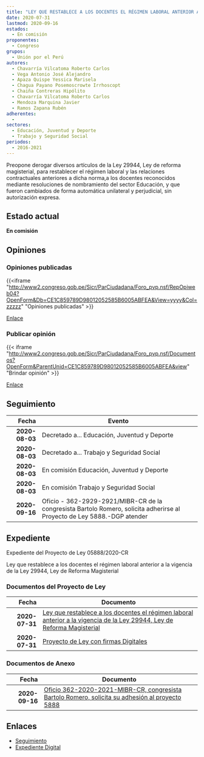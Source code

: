 ```yaml
---
title: "LEY QUE RESTABLECE A LOS DOCENTES EL RÉGIMEN LABORAL ANTERIOR A LA VIGENCIA DE LA LEY 29944, LEY DE REFORMA MAGISTERIAL"
date: 2020-07-31
lastmod: 2020-09-16
estados: 
  - En comisión
proponentes: 
  - Congreso
grupos: 
  - Unión por el Perú
autores: 
  - Chavarría Vilcatoma Roberto Carlos
  - Vega Antonio José Alejandro
  - Apaza Quispe Yessica Marisela
  - Chagua Payano Posemoscrowte Irrhoscopt
  - Chaiña Contreras Hipólito
  - Chavarría Vilcatoma Roberto Carlos
  - Mendoza Marquina Javier
  - Ramos Zapana Rubén
adherentes: 
  - 
sectores: 
  - Educación, Juventud y Deporte
  - Trabajo y Seguridad Social
periodos: 
  - 2016-2021
---
```


Preopone derogar diversos artículos de la Ley 29944, Ley de reforma magisterial, para restablecer el régimen laboral y las relaciones contractuales anteriores a dicha norma,a los docentes reconocidos mediante resoluciones de nombramiento del sector Educación, y que fueron cambiados de forma automática unilateral y perjudicial, sin autorización expresa.


## Estado actual

**En comisión**

## Opiniones

### Opiniones publicadas

{{<iframe "http://www2.congreso.gob.pe/Sicr/ParCiudadana/Foro_pvp.nsf/RepOpiweb04?OpenForm&Db=CE1C859789D98012052585B6005ABFEA&View=yyyy&Col=zzzzz" "Opiniones publicadas" >}}

[Enlace](http://www2.congreso.gob.pe/Sicr/ParCiudadana/Foro_pvp.nsf/RepOpiweb04?OpenForm&Db=CE1C859789D98012052585B6005ABFEA&View=yyyy&Col=zzzzz)
### Publicar opinión

{{< iframe "http://www2.congreso.gob.pe/Sicr/ParCiudadana/Foro_pvp.nsf/Documentos?OpenForm&ParentUnid=CE1C859789D98012052585B6005ABFEA&view" "Brindar opinión" >}}

[Enlace](http://www2.congreso.gob.pe/Sicr/ParCiudadana/Foro_pvp.nsf/Documentos?OpenForm&ParentUnid=CE1C859789D98012052585B6005ABFEA&view)

## Seguimiento

| Fecha | Evento |
|------:|--------|
| **2020-08-03** | Decretado a... Educación, Juventud y Deporte|
| **2020-08-03** | Decretado a... Trabajo y Seguridad Social|
| **2020-08-03** | En comisión Educación, Juventud y Deporte|
| **2020-08-03** | En comisión Trabajo y Seguridad Social|
| **2020-09-16** | Oficio - 362-2929-2921/MIBR-CR de la congresista Bartolo Romero, solicita adherirse al Proyecto de Ley 5888.-DGP atender|


## Expediente

Expediente del Proyecto de Ley 05888/2020-CR

Ley que restablece a los docentes el régimen laboral anterior a la vigencia de la Ley 29944, Ley de Reforma Magisterial


### Documentos del Proyecto de Ley

| Fecha | Documento |
|------:|--------|
| **2020-07-31** | [Ley que restablece a los docentes el régimen laboral anterior a la vigencia de la Ley 29944, Ley de Reforma Magisterial](http://www.leyes.congreso.gob.pe/Documentos/2016_2021/Proyectos_de_Ley_y_de_Resoluciones_Legislativas/PL05888-20200731.pdf) |
| **2020-07-31** | [Proyecto de Ley con firmas Digitales](http://www.leyes.congreso.gob.pe/Documentos/2016_2021/Proyectos_de_Ley_y_de_Resoluciones_Legislativas/Proyectos_Firmas_digitales/PL05888.pdf) |

### Documentos de Anexo

| Fecha | Documento |
|------:|--------|
| **2020-09-16** | [Oficio 362-2020-2021-MIBR-CR, congresista Bartolo Romero, solicita su adhesión al proyecto 5888](http://www.leyes.congreso.gob.pe/Documentos/2016_2021/Adhesiones/Proyectos_de_Ley/OFICIO-362-2020-2021-MIBR-CR.pdf) |

## Enlaces 

- [Seguimiento](http://www2.congreso.gob.pe/Sicr/TraDocEstProc/CLProLey2016.nsf/f7fff46988ca05b1052578e100829cc7/b0e9fdea835d0c7d052585b6006d0d84?OpenDocument)
- [Expediente Digital](http://www2.congreso.gob.pe/Sicr/TraDocEstProc/CLProLey2016.nsf/f7fff46988ca05b1052578e100829cc7/b0e9fdea835d0c7d052585b6006d0d84?OpenDocument&Click=05257FB7005EB655.eb71d0cf91d8294e05256cdf006b5706/$Body/0.1C6C)
